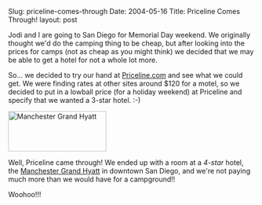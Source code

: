 Slug: priceline-comes-through
Date: 2004-05-16
Title: Priceline Comes Through!
layout: post

Jodi and I are going to San Diego for Memorial Day weekend. We originally thought we&#39;d do the camping thing to be cheap, but after looking into the prices for camps (not as cheap as you might think)  we decided that we may be able to get a hotel for not a whole lot more.

So... we decided to try our hand at <a href="http://priceline.com">Priceline.com</a> and see what we could get. We were finding rates at other sites around $120 for a motel, so we decided to put in a lowball price (for a holiday weekend) at Priceline and specify that we wanted a 3-star hotel. :-)

<a href="http://rm.bookdev.com/mt/mt-static/uploads/hyatt.jpg" title="Manchester Grand Hyatt"><img alt="Manchester Grand Hyatt" height="82" src="http://rm.bookdev.com/mt/mt-static/uploads/thumb-hyatt.jpg" width="200" /></a>

Well, Priceline came through! We ended up with a room at a *4-star* hotel, the <a href="http://manchestergrand.hyatt.com/property/index.jhtml">Manchester Grand Hyatt</a> in downtown San Diego, and we&#39;re not paying much more than we would have for a campground!!

Woohoo!!!
